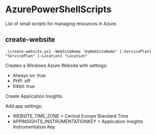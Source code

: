 # AzurePowerShellScripts
List of small scripts for managing resources in Azure.

## create-website

`.\create-website.ps1 -WebSiteName "myWebSiteName" [-ServicePlan] "ServicePlan" [-Location] "Location"`

Creates a Windows Azure Website with settings:
- Always on: true
- PHP: off
- 64bit: true

Create Application Insights.

Add app settings:
- WEBSITE_TIME_ZONE = Central Europe Standard Time
- APPINSIGHTS_INSTRUMENTATIONKEY = Application Insights Instrumentation Key 